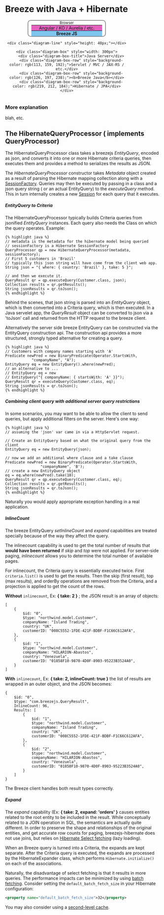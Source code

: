 ---
---

# Breeze with Java + Hibernate


<style>
.diagram {
	text-align: center;
	display: flex;
	flex-direction: column;
}
.diagram .diagram-box {
	border: 2px solid gray; border-radius: 10px;
	flex: 1;
	margin: auto;
}
.diagram .diagram-box .diagram-box-title {
	font-size: smaller;
}
.diagram .diagram-box .diagram-box-row {
	margin: 0px 10px;
	border-top: black solid 1px;
}
.diagram .diagram-line {
	width: 50%;
	border-right: black solid 3px;
}
</style>

<div class="diagram" style="width: 400px">
	<div class="diagram-box" style="width: 250px">
		<div class="diagram-box-title">Browser</div>
		<div class="diagram-box-row" style="background-color: rgb(226, 98, 189);">Angular / KO / Aurelia / etc.</div>
		<div class="diagram-box-row" style="background-color: rgb(126, 197, 238);"><b>Breeze JS</b></div>
	</div>

	<div class="diagram-line" style="height: 40px;"></div>

	<div class="diagram-box" style="width: 300px">
		<div class="diagram-box-title">Java Server</div>
		<div class="diagram-box-row" style="background-color: rgb(113, 159, 192);">Servlet / MVC / JAX-RS / etc.</div>
		<div class="diagram-box-row" style="background-color: rgb(126, 197, 238);"><b>Breeze Java</b></div>
		<div class="diagram-box-row" style="background-color: rgb(219, 212, 184);">Hibernate / JPA</div>
	</div>
</div>

### More explanation

blah, etc.

## The HibernateQueryProcessor ( implements QueryProcessor)

The HibernateQueryProcessor class takes a breezejs *EntityQuery*, encoded as json, and converts it into one or more Hibernate criteria queries,  then executes them and provides a method to serializes the results as JSON. 

The *HibernateQueryProcessor* constructor takes *Metadata* object created as a result of parsing the Hibernate mapping collection along with a [SessionFactory](http://docs.jboss.org/hibernate/core/3.6/javadocs/org/hibernate/SessionFactory.html). Queries may then be executed by passing in a class and a json query string ( or an actual EntityQuery) to the *executeQuery* method.  This in turn internally creates a new [Session](http://docs.jboss.org/hibernate/core/3.6/javadocs/org/hibernate/Session.html) for each query that it executes.

##### EntityQuery to Criteria

The HibernateQueryProcessor typically builds Criteria queries from jsonified *EntityQuery* instances.  Each query also needs the Class on which the query operates.  Example:

    {% highlight java %}
    // metadata is the metadata for the hibernate model being queried
    // sessionFactory is a Hibernate SessionFactory
    QueryProcessor qp = new HibernateQueryProcessor(metadata, sessionFactory);
    // First 5 customers in 'Brazil'
    // typically this json string will have come from the client web app. 
    String json = "{ where: { country: 'Brazil' }, take: 5 }";

    // and then we execute it.
    QueryResult qr = qp.executeQuery(Customer.class, json);
    Collection results = qr.getResults();
    String jsonResults = qr.toJson();
    {% endhighlight %}
	
Behind the scenes, that json string is parsed into an *EntityQuery* object, which is then converted into a Criteria query, which is then executed.  In a Java servelet app, the *QueryResult* object can be converted to json via a 'toJson' call and returned from the HTTP request to the breeze client.

Alternatively the server side breeze EntityQuery can be constructed via the EntityQuery construction api. The construction api provides a more structured, strongly typed alternative for creating a query.

    {% highlight java %}
    // Customers with company names starting with 'A'
    Predicate newPred = new BinaryPredicate(Operator.StartsWith,
                "companyName", "A");
    EntityQuery eq = new EntityQuery().where(newPred);
    // an alternative to ...
    // EntityQuery eq = new
    // EntityQuery("{ companyName: { startsWith: 'A' }}");
    QueryResult qr = executeQuery(Customer.class, eq);
    String jsonResults = qr.toJson();        
    {% endhighlight %}


##### Combining client query with additional server query restrictions

In some scenarios, you may want to be able to allow the client to send  queries, but apply additional filters on the server.  Here's one way:

    {% highlight java %}
    // assuming the 'json' var came in via a HttpServlet request.

    // Create an EntityQuery based on what the original query from the client
    EntityQuery eq = new EntityQuery(json);

    // now we add an additional where clause and a take clause    
    Predicate newPred = new BinaryPredicate(Operator.StartsWith,
                    "companyName", 'B');
    // create a new EntityQuery object
    eq = eq.where(newPred).take(10);
    QueryResult qr = qp.executeQuery(Customer.class, eq);
    Collection results = qr.getResults();
    String jsonResults = qr.toJson();
    {% endhighlight %}

     
Naturally you would apply appropriate exception handling in a real application.

##### InlineCount

The breeze EntityQuery *setInlineCount* and *expand* capabilities are treated specially because of the way they affect the query.

The inlinecount capability is used to get the total number of results that **would have been returned** if *skip* and *top* were not applied.  For server-side paging, *inlinecount* allows you to determine the total number of available pages.

For inlinecount, the Criteria query is essentially executed twice.  First `criteria.list()` is used to get the results.  Then the skip (first result), top (max results), and orderBy operations are removed from the Criteria, and a projection is applied to get the count of the rows.

**Without** `inlinecount`, Ex: **{ take: 2 }** ; the JSON result is an array of objects:

	[
		{
			$id: "0",
			$type: "northwind.model.Customer",
			companyName: "Island Trading",
			country: "UK",
			customerID: "008C5552-1FDE-421F-BDBF-F1C66C612AFA",
		},
		{
			$id: "1",
			$type: "northwind.model.Customer",
			companyName: "HILARION-Abastos",
			country: "Venezuela",
			customerID: "01858F10-9870-4D0F-8903-95223B3524A0",
		}
	]

**With** `inlinecount`, Ex: **{ take: 2, inlineCount: true }** the list of results are wrapped in an outer  object, and the JSON becomes:

	{
		$id: "0",
		$type: "com.breezejs.QueryResult",
		InlineCount: 96,
		Results: [
			{
				$id: "1",
				$type: "northwind.model.Customer",
				companyName: "Island Trading",
				country: "UK",
				customerID: "008C5552-1FDE-421F-BDBF-F1C66C612AFA",
			},
			{
				$id: "2",
				$type: "northwind.model.Customer",
				companyName: "HILARION-Abastos",
				country: "Venezuela",
				customerID: "01858F10-9870-4D0F-8903-95223B3524A0",
			}
		]
	}

The Breeze client handles both result types correctly.

##### Expand

The *expand* capability (Ex: **{ take: 2, expand: 'orders' }** causes entities related to the root entity to be included in the result.  While conceptually related to a JOIN operation in SQL, the semantics are actually quite different.  In order to preserve the shape and relationships of the original entities, and get accurate row counts for paging, breezejs-hibernate does not use joins, but relies on [Hibernate Select fetching](http://docs.jboss.org/hibernate/orm/3.6/reference/en-US/html/performance.html#performance-fetching) (lazy loading).

When an Breeze query is turned into a Criteria, the expands are kept separate. 
After the Criteria query is executed, the expands are processed by the HibernateExpander class, which performs `Hibernate.initialize()` on each of the associations.

Naturally, the disadvantage of select fetching is that it results in more queries. 
The performance impacts can be minimized by using [batch fetching](http://docs.jboss.org/hibernate/orm/3.6/reference/en-US/html/performance.html#performance-fetching-batch).  Consider setting the `default_batch_fetch_size` in your Hibernate configuration:

```XML
<property name="default_batch_fetch_size">32</property>
```

You may also consider using a [second-level cache](http://docs.jboss.org/hibernate/orm/3.6/reference/en-US/html/performance.html#performance-cache).


